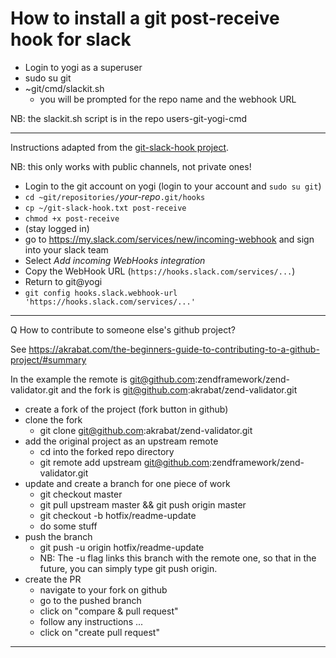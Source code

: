 # How to install a git post-receive hook for slack

- Login to yogi as a superuser
- sudo su git
- ~git/cmd/slackit.sh
	- you will be prompted for the repo name and the webhook URL

NB: the slackit.sh script is in the repo users-git-yogi-cmd

---
Instructions adapted from the [git-slack-hook project](https://github.com/chriseldredge/git-slack-hook).

NB: this only works with public channels, not private ones!

- Login to the git account on yogi (login to your account and `sudo su git`)
- `cd ~git/repositories/`*your-repo*`.git/hooks`
- `cp ~/git-slack-hook.txt post-receive`
- `chmod +x post-receive`
- (stay logged in)
- go to <https://my.slack.com/services/new/incoming-webhook> and sign into your slack team
- Select *Add incoming WebHooks integration*
- Copy the WebHook URL (`https://hooks.slack.com/services/...`)
- Return to git@yogi
- `git config hooks.slack.webhook-url 'https://hooks.slack.com/services/...'`

---

Q How to contribute to someone else's github project?

See https://akrabat.com/the-beginners-guide-to-contributing-to-a-github-project/#summary

In the example the remote is git@github.com:zendframework/zend-validator.git
and the fork is git@github.com:akrabat/zend-validator.git

- create a fork of the project (fork button in github)
- clone the fork
	- git clone git@github.com:akrabat/zend-validator.git
- add the original project as an upstream remote
	- cd into the forked repo directory
	- git remote add upstream git@github.com:zendframework/zend-validator.git
- update and create a branch for one piece of work
	- git checkout master
	- git pull upstream master && git push origin master
	- git checkout -b hotfix/readme-update
	- do some stuff
- push the branch
	- git push -u origin hotfix/readme-update
	- NB: The -u flag links this branch with the remote one, so that in the future, you can simply type git push origin.
- create the PR
	- navigate to your fork on github
	- go to the pushed branch
	- click on "compare & pull request"
	- follow any instructions ...
	- click on "create pull request"

---
